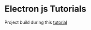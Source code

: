 # Electron js Tutorials

Project build during this [tutorial](https://www.youtube.com/playlist?list=PLC3y8-rFHvwiCJD3WrAFUrIMkGVDE0uqW)
